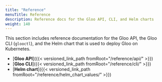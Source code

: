 ```yaml
---
title: "Reference"
menuTitle: Reference
description: Reference docs for the Gloo API, CLI, and Helm charts
weight: 140
---
```


This section includes reference documentation for the Gloo API, the Gloo CLI (`glooctl`), and the Helm chart that is used to deploy Gloo on Kubernetes.

* [**Gloo API**]({{< versioned_link_path fromRoot="/reference/api/" >}})
* [**Gloo CLI**]({{< versioned_link_path fromRoot="/reference/cli/" >}})
* [**Helm chart**]({{< versioned_link_path fromRoot="/reference/helm_chart_values/" >}})
